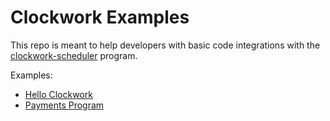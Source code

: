# **Clockwork Examples**

This repo is meant to help developers with basic code integrations with the [clockwork-scheduler](https://github.com/clockwork-xyz/clockwork/tree/main/programs/scheduler) program. 

Examples:
- [Hello Clockwork](https://github.com/clockwork-xyz/examples/tree/main/hello_clockwork)
- [Payments Program](https://github.com/clockwork-xyz/examples/tree/main/payments)
